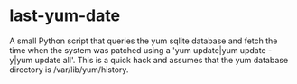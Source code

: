 # last-yum-date
A small Python script that queries the yum sqlite database and fetch the time when the system was patched using a 'yum update|yum update -y|yum update all'. This is a quick hack and assumes that the yum database directory is /var/lib/yum/history. 
